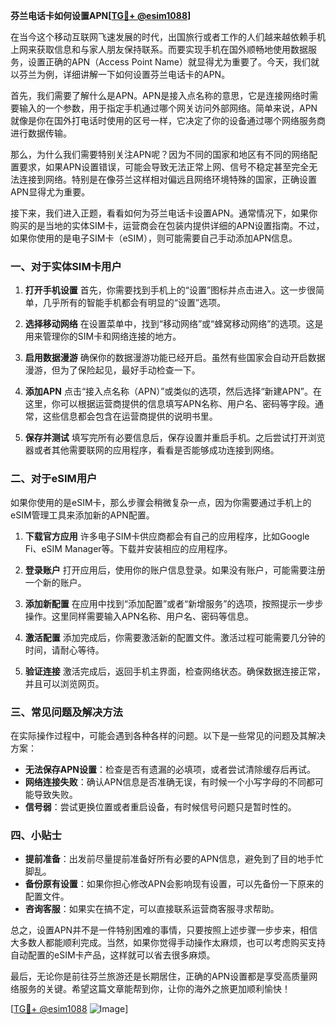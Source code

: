 **芬兰电话卡如何设置APN[[TG💪+ @esim1088](https://t.me/s/esim1088)]**

在当今这个移动互联网飞速发展的时代，出国旅行或者工作的人们越来越依赖手机上网来获取信息和与家人朋友保持联系。而要实现手机在国外顺畅地使用数据服务，设置正确的APN（Access Point Name）就显得尤为重要了。今天，我们就以芬兰为例，详细讲解一下如何设置芬兰电话卡的APN。

首先，我们需要了解什么是APN。APN是接入点名称的意思，它是连接网络时需要输入的一个参数，用于指定手机通过哪个网关访问外部网络。简单来说，APN就像是你在国外打电话时使用的区号一样，它决定了你的设备通过哪个网络服务商进行数据传输。

那么，为什么我们需要特别关注APN呢？因为不同的国家和地区有不同的网络配置要求，如果APN设置错误，可能会导致无法正常上网、信号不稳定甚至完全无法连接到网络。特别是在像芬兰这样相对偏远且网络环境特殊的国家，正确设置APN显得尤为重要。

接下来，我们进入正题，看看如何为芬兰电话卡设置APN。通常情况下，如果你购买的是当地的实体SIM卡，运营商会在包装内提供详细的APN设置指南。不过，如果你使用的是电子SIM卡（eSIM），则可能需要自己手动添加APN信息。

### 一、对于实体SIM卡用户

1. **打开手机设置**
   首先，你需要找到手机上的“设置”图标并点击进入。这一步很简单，几乎所有的智能手机都会有明显的“设置”选项。

2. **选择移动网络**
   在设置菜单中，找到“移动网络”或“蜂窝移动网络”的选项。这是用来管理你的SIM卡和网络连接的地方。

3. **启用数据漫游**
   确保你的数据漫游功能已经开启。虽然有些国家会自动开启数据漫游，但为了保险起见，最好手动检查一下。

4. **添加APN**
   点击“接入点名称（APN）”或类似的选项，然后选择“新建APN”。在这里，你可以根据运营商提供的信息填写APN名称、用户名、密码等字段。通常，这些信息都会包含在运营商提供的说明书里。

5. **保存并测试**
   填写完所有必要信息后，保存设置并重启手机。之后尝试打开浏览器或者其他需要联网的应用程序，看看是否能够成功连接到网络。

### 二、对于eSIM用户

如果你使用的是eSIM卡，那么步骤会稍微复杂一点，因为你需要通过手机上的eSIM管理工具来添加新的APN配置。

1. **下载官方应用**
   许多电子SIM卡供应商都会有自己的应用程序，比如Google Fi、eSIM Manager等。下载并安装相应的应用程序。

2. **登录账户**
   打开应用后，使用你的账户信息登录。如果没有账户，可能需要注册一个新的账户。

3. **添加新配置**
   在应用中找到“添加配置”或者“新增服务”的选项，按照提示一步步操作。这里同样需要输入APN名称、用户名、密码等信息。

4. **激活配置**
   添加完成后，你需要激活新的配置文件。激活过程可能需要几分钟的时间，请耐心等待。

5. **验证连接**
   激活完成后，返回手机主界面，检查网络状态。确保数据连接正常，并且可以浏览网页。

### 三、常见问题及解决方法

在实际操作过程中，可能会遇到各种各样的问题。以下是一些常见的问题及其解决方案：

- **无法保存APN设置**：检查是否有遗漏的必填项，或者尝试清除缓存后再试。
- **网络连接失败**：确认APN信息是否准确无误，有时候一个小写字母的不同都可能导致失败。
- **信号弱**：尝试更换位置或者重启设备，有时候信号问题只是暂时性的。

### 四、小贴士

- **提前准备**：出发前尽量提前准备好所有必要的APN信息，避免到了目的地手忙脚乱。
- **备份原有设置**：如果你担心修改APN会影响现有设置，可以先备份一下原来的配置文件。
- **咨询客服**：如果实在搞不定，可以直接联系运营商客服寻求帮助。

总之，设置APN并不是一件特别困难的事情，只要按照上述步骤一步步来，相信大多数人都能顺利完成。当然，如果你觉得手动操作太麻烦，也可以考虑购买支持自动配置的eSIM卡产品，这样就可以省去很多麻烦。

最后，无论你是前往芬兰旅游还是长期居住，正确的APN设置都是享受高质量网络服务的关键。希望这篇文章能帮到你，让你的海外之旅更加顺利愉快！

[[TG💪+ @esim1088](https://t.me/s/esim1088) ![Image](https://i.postimg.cc/4NQfJmqS/Snipaste-2025-05-13-00-14-12.png)]